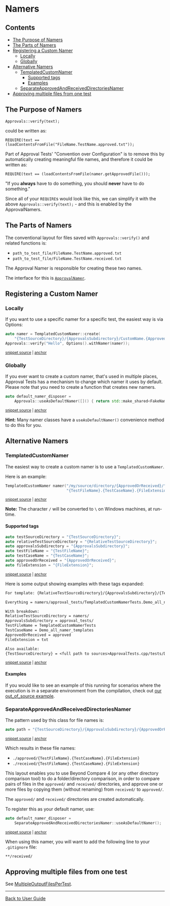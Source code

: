 <a id="top"></a>

# Namers

<!-- toc -->
## Contents

  * [The Purpose of Namers](#the-purpose-of-namers)
  * [The Parts of Namers](#the-parts-of-namers)
  * [Registering a Custom Namer](#registering-a-custom-namer)
    * [Locally](#locally)
    * [Globally](#globally)
  * [Alternative Namers](#alternative-namers)
    * [TemplatedCustomNamer](#templatedcustomnamer)
      * [Supported tags](#supported-tags)
      * [Examples](#examples)
    * [SeparateApprovedAndReceivedDirectoriesNamer](#separateapprovedandreceiveddirectoriesnamer)
  * [Approving multiple files from one test](#approving-multiple-files-from-one-test)<!-- endToc -->

## The Purpose of Namers

`Approvals::verify(text);`

could be written as:

`REQUIRE(text == (loadContentsFromFile("FileName.TestName.approved.txt"));`

Part of Approval Tests' "Convention over Configuration" is to remove this by automatically creating meaningful file names, and therefore it could be written as:

`REQUIRE(text == (loadContentsFromFile(namer.getApprovedFile()));`

"If you **always** have to do something, you should **never** have to do something."

Since all of your `REQUIRE`s would look like this, we can simplify it with the above `Approvals::verify(text);` - and this is enabled by the ApprovalNamers.

## The Parts of Namers

The conventional layout for files saved with `Approvals::verify()` and related functions is:

* `path_to_test_file/FileName.TestName.approved.txt`
* `path_to_test_file/FileName.TestName.received.txt`

The Approval Namer is responsible for creating these two names.

The interface for this
is [`ApprovalNamer`](https://github.com/approvals/ApprovalTests.cpp/blob/master/ApprovalTests/core/ApprovalNamer.h).

## Registering a Custom Namer

### Locally

If you want to use a specific namer for a specific test, the easiest way is via Options:

<!-- snippet: templated_custom_namer_injection_via_options -->
<a id='snippet-templated_custom_namer_injection_via_options'></a>
```cpp
auto namer = TemplatedCustomNamer::create(
    "{TestSourceDirectory}/{ApprovalsSubdirectory}/CustomName.{ApprovedOrReceived}.{FileExtension}");
Approvals::verify("Hello", Options().withNamer(namer));
```
<sup><a href='/tests/DocTest_Tests/namers/TemplatedCustomNamerTests.cpp#L39-L43' title='Snippet source file'>snippet source</a> | <a href='#snippet-templated_custom_namer_injection_via_options' title='Start of snippet'>anchor</a></sup>
<!-- endSnippet -->

### Globally

If you ever want to create a custom namer, that's used in multiple places, Approval Tests has a mechanism to change
which namer it uses by default. Please note that you need to create a function that creates new namers.

<!-- snippet: register_default_namer -->
<a id='snippet-register_default_namer'></a>
```cpp
auto default_namer_disposer =
    Approvals::useAsDefaultNamer([]() { return std::make_shared<FakeNamer>(); });
```
<sup><a href='/tests/DocTest_Tests/namers/NamerTests.cpp#L29-L32' title='Snippet source file'>snippet source</a> | <a href='#snippet-register_default_namer' title='Start of snippet'>anchor</a></sup>
<!-- endSnippet -->

**Hint:** Many namer classes have a `useAsDefaultNamer()` convenience method to do this for you.

## Alternative Namers

### TemplatedCustomNamer

The easiest way to create a custom namer is to use a `TemplatedCustomNamer`.

Here is an example:

<!-- snippet: templated_custom_namer_example -->
<a id='snippet-templated_custom_namer_example'></a>
```cpp
TemplatedCustomNamer namer("/my/source/directory/{ApprovedOrReceived}/"
                           "{TestFileName}.{TestCaseName}.{FileExtension}");
```
<sup><a href='/tests/DocTest_Tests/namers/TemplatedCustomNamerTests.cpp#L11-L14' title='Snippet source file'>snippet source</a> | <a href='#snippet-templated_custom_namer_example' title='Start of snippet'>anchor</a></sup>
<!-- endSnippet -->

**Note:** The character `/` will be converted to `\` on Windows machines, at run-time. 

#### Supported tags

<!-- snippet: custom_namer_tags -->
<a id='snippet-custom_namer_tags'></a>
```cpp
auto testSourceDirectory = "{TestSourceDirectory}";
auto relativeTestSourceDirectory = "{RelativeTestSourceDirectory}";
auto approvalsSubdirectory = "{ApprovalsSubdirectory}";
auto testFileName = "{TestFileName}";
auto testCaseName = "{TestCaseName}";
auto approvedOrReceived = "{ApprovedOrReceived}";
auto fileExtension = "{FileExtension}";
```
<sup><a href='/ApprovalTests/namers/TemplatedCustomNamer.cpp#L42-L50' title='Snippet source file'>snippet source</a> | <a href='#snippet-custom_namer_tags' title='Start of snippet'>anchor</a></sup>
<!-- endSnippet -->

Here is some output showing examples with these tags expanded:

<!-- snippet: TemplatedCustomNamerTests.Demo_all_namer_templates.approved.txt -->
<a id='snippet-TemplatedCustomNamerTests.Demo_all_namer_templates.approved.txt'></a>
```txt
For template: {RelativeTestSourceDirectory}/{ApprovalsSubdirectory}/{TestFileName}.{TestCaseName}.{ApprovedOrReceived}.{FileExtension}

Everything = namers/approval_tests/TemplatedCustomNamerTests.Demo_all_namer_templates.approved.txt

With breakdown:
RelativeTestSourceDirectory = namers/
ApprovalsSubdirectory = approval_tests/
TestFileName = TemplatedCustomNamerTests
TestCaseName = Demo_all_namer_templates
ApprovedOrReceived = approved
FileExtension = txt

Also available:
{TestSourceDirectory} = <full path to sources>ApprovalTests.cpp/tests/DocTest_Tests/namers/

```
<sup><a href='/tests/DocTest_Tests/namers/approval_tests/TemplatedCustomNamerTests.Demo_all_namer_templates.approved.txt#L1-L15' title='Snippet source file'>snippet source</a> | <a href='#snippet-TemplatedCustomNamerTests.Demo_all_namer_templates.approved.txt' title='Start of snippet'>anchor</a></sup>
<!-- endSnippet -->

#### Examples

If you would like to see an example of this running for scenarios where the execution is in a separate environment from the compilation, check out [our out_of_source example](https://github.com/approvals/ApprovalTests.cpp/blob/master/examples/out_of_source/out_of_source_main.cpp).

### SeparateApprovedAndReceivedDirectoriesNamer

The pattern used by this class for file names is:

<!-- snippet: separate_approved_and_received_directory_names -->
<a id='snippet-separate_approved_and_received_directory_names'></a>
```cpp
auto path = "{TestSourceDirectory}/{ApprovalsSubdirectory}/{ApprovedOrReceived}/{TestFileName}.{TestCaseName}.{FileExtension}";
```
<sup><a href='/ApprovalTests/namers/SeparateApprovedAndReceivedDirectoriesNamer.cpp#L7-L9' title='Snippet source file'>snippet source</a> | <a href='#snippet-separate_approved_and_received_directory_names' title='Start of snippet'>anchor</a></sup>
<!-- endSnippet -->

Which results in these file names:

- `./approved/{TestFileName}.{TestCaseName}.{FileExtension}`
- `./received/{TestFileName}.{TestCaseName}.{FileExtension}`

This layout enables you to use Beyond Compare 4 (or any other directory comparison tool) to do a folder/directory comparison, in order to compare pairs of files in the `approved/` and `received/` directories, and approve one or more files by copying them (without renaming) from `received/` to `approved/`.

The `approved/` and `received/` directories are created automatically.

To register this as your default namer, use:

<!-- snippet: register_separate_directories_namer -->
<a id='snippet-register_separate_directories_namer'></a>
```cpp
auto default_namer_disposer =
    SeparateApprovedAndReceivedDirectoriesNamer::useAsDefaultNamer();
```
<sup><a href='/tests/DocTest_Tests/namers/NamerTests.cpp#L50-L53' title='Snippet source file'>snippet source</a> | <a href='#snippet-register_separate_directories_namer' title='Start of snippet'>anchor</a></sup>
<!-- endSnippet -->

When using this namer, you will want to add the following line to your `.gitignore` file:

```
**/received/
```

## Approving multiple files from one test 

See [MultipleOutputFilesPerTest](/doc/MultipleOutputFilesPerTest.md#top).

---

[Back to User Guide](/doc/README.md#top)

